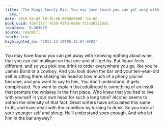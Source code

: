 ```yaml
---
title: 'The Kings County Dis: You may have found you can get away with knowing nothing
  abo…'
date: 2016-04-09 18:16:00.600000000 -04:00
book_uuid: 5b6f3f7f-7630-43fd-8086-727ad92124d5
location: '0.064675'
source: readmill
touch: true
highlighted_on: '2013-12-12T05:12:07.000Z'
---
```


You may have found you can get away with knowing nothing about wine, that you can call mulligan on that one and still get by. But liquor feels different, and so you pick one drink to order everywhere you go, like you’re James Bond or a cowboy. And you look down the bar and your ten-year-old self is sitting there shaking his head at how much of a phony you’ve become, and you want to say to him, You don’t understand; it gets complicated. You want to explain that adulthood is something of an insult that prompts the whiskey in the first place. Who knew that you had to live with yourself in your own head for such a long time? Alcohol seems to soften the intensity of that fact. Great writers have articulated this same truth, and have dealt with the condition by turning to drink. So you look at your younger self and shrug. He’ll understand soon enough. And who let him in the bar anyway?